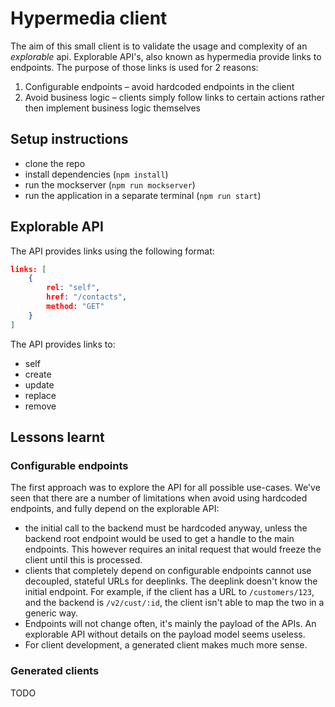 # Hypermedia client

The aim of this small client is to validate the usage and complexity of an _explorable_ api. Explorable API's, also known as hypermedia provide links to endpoints. The purpose of those links is used for 2 reasons:

1. Configurable endpoints – avoid hardcoded endpoints in the client
2. Avoid business logic – clients simply follow links to certain actions rather then implement business logic themselves

## Setup instructions

- clone the repo
- install dependencies (`npm install`)
- run the mockserver (`npm run mockserver`)
- run the application in a separate terminal (`npm run start`)

## Explorable API

The API provides links using the following format:

```json
links: [
    {
        rel: "self",
        href: "/contacts",
        method: "GET"
    }
]
```

The API provides links to:

- self
- create
- update
- replace
- remove

## Lessons learnt

### Configurable endpoints

The first approach was to explore the API for all possible use-cases. We've seen that there are a number of limitations when avoid using hardcoded endpoints, and fully depend on the explorable API:

- the initial call to the backend must be hardcoded anyway, unless the backend root endpoint would be used to get a handle to the main endpoints. This however requires an inital request that would freeze the client until this is processed.
- clients that completely depend on configurable endpoints cannot use decoupled, stateful URLs for deeplinks. The deeplink doesn't know the initial endpoint. For example, if the client has a URL to `/customers/123`, and the backend is `/v2/cust/:id`, the client isn't able to map the two in a generic way.
- Endpoints will not change often, it's mainly the payload of the APIs. An explorable API without details on the payload model seems useless.
- For client development, a generated client makes much more sense.

### Generated clients

TODO
